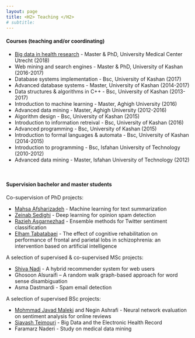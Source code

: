 ```yaml
---
layout: page
title: <H2> Teaching </H2>
# subtitle: 
---
```


#### Courses (teaching and/or coordinating)
- [Big data in health research](https://www.utrechtsummerschool.nl/courses/life-sciences/big-data-in-health-research) - Master & PhD, University Medical Center Utrecht (2018)
- Web mining and search engines - Master & PhD, University of Kashan (2016-2017)
- Database systems implementation - Bsc, University of Kashan (2017)
- Advanced database systems - Master, University of Kashan (2014-2017)
- Data structures & algorithms in C++ - Bsc, University of Kashan (2013-2017)
- Introduction to machine learning - Master, Aghigh University (2016)
- Advanced data mining - Master, Aghigh University (2012-2016)
- Algorithm design - Bsc, University of Kashan (2015)
- Introduction to information retreival - Bsc, University of Kashan (2016)
- Advanced programming - Bsc, University of Kashan (2015)
- Introduction to formal languages & automata - Bsc, University of Kashan (2014-2015)
- Introduction to programming - Bsc, Isfahan University of Technology (2010-2012)
- Advanced data mining - Master, Isfahan University of Technology (2012)
<br>

#### Supervision bachelor and master students

Co-supervision of PhD projects:
- [Mahsa Afsharizadeh](https://scholar.google.nl/citations?user=8t2zqqIAAAAJ&hl=en) - Machine learning for text summarization
- [Zeinab Sedighi](https://scholar.google.nl/citations?user=mzJ81d8AAAAJ&hl=en) - Deep learning for opinion spam detection
- [Razieh Asgarnezhad](https://scholar.google.nl/citations?user=HxnrG-0AAAAJ&hl=en) - Ensemble methods for Twitter sentiment classification
- [Elham Tabatabaei](https://www.linkedin.com/in/elham-tabatabaei-kashani-a68a0974/) - The effect of cognitive rehabilitation on performance of frontal and parietal lobs in
schizophrenia: an intervention based on artificial intelligence

A selection of supervised & co-supervised MSc projects:

- [Shiva Nadi](https://scholar.google.nl/citations?user=YUNWiwsAAAAJ&hl=en&oi=ao) - A hybrid recommender system for web users
- Ghosoon Alsuraifi – A random walk graph-based approach for word sense disambiguation
- Asma Dastmardi - Spam email detection


A selection of supervised BSc projects:
- [Mohmmad Javad Maleki](https://www.linkedin.com/in/alexjane19/) and Negin Ashrafi - Neural network evaluation on sentiment analysis for online reviews
- [Siavash Teimouri](https://www.linkedin.com/in/faramarz-naderi-b2282a10b/) - Big Data and the Electronic Health Record
- Faramarz Naderi - Study on medical data mining

